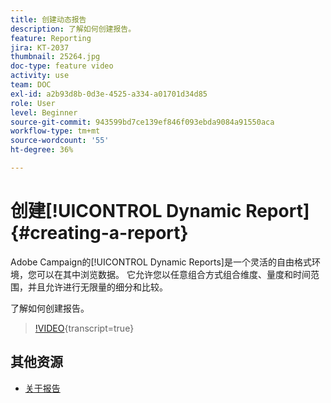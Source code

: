 ```yaml
---
title: 创建动态报告
description: 了解如何创建报告。
feature: Reporting
jira: KT-2037
thumbnail: 25264.jpg
doc-type: feature video
activity: use
team: DOC
exl-id: a2b93d8b-0d3e-4525-a334-a01701d34d85
role: User
level: Beginner
source-git-commit: 943599bd7ce139ef846f093ebda9084a91550aca
workflow-type: tm+mt
source-wordcount: '55'
ht-degree: 36%

---
```


# 创建[!UICONTROL Dynamic Report]{#creating-a-report}

Adobe Campaign的[!UICONTROL Dynamic Reports]是一个灵活的自由格式环境，您可以在其中浏览数据。 它允许您以任意组合方式组合维度、量度和时间范围，并且允许进行无限量的细分和比较。

了解如何创建报告。

>[!VIDEO](https://video.tv.adobe.com/v/25264/?learn=on){transcript=true}

## 其他资源

* [关于报告](https://experienceleague.adobe.com/docs/campaign-standard/using/reporting/about-reporting/about-dynamic-reports.html?lang=en)
